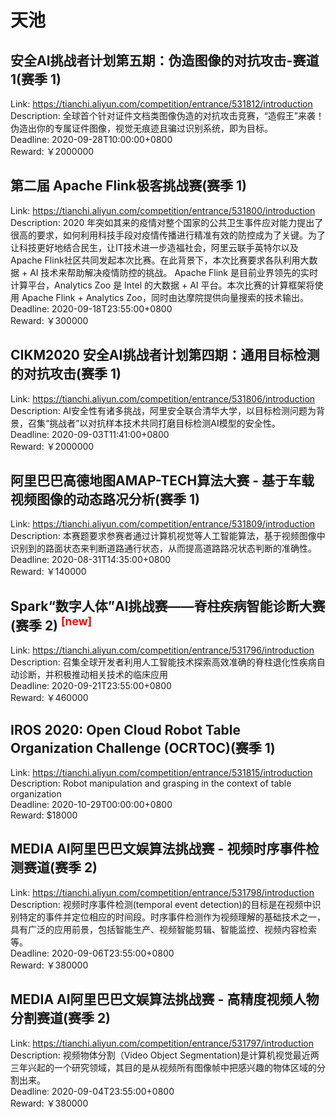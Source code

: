 # 天池



## 安全AI挑战者计划第五期：伪造图像的对抗攻击-赛道1(赛季 1)

Link: https://tianchi.aliyun.com/competition/entrance/531812/introduction  
Description: 全球首个针对证件文档类图像伪造的对抗攻击竞赛，“造假王”来袭！伪造出你的专属证件图像，视觉无痕迹且骗过识别系统，即为目标。  
Deadline: 2020-09-28T10:00:00+0800  
Reward: ￥2000000  


## 第二届 Apache Flink极客挑战赛(赛季 1)

Link: https://tianchi.aliyun.com/competition/entrance/531800/introduction  
Description: 2020 年突如其来的疫情对整个国家的公共卫生事件应对能力提出了很高的要求，如何利用科技手段对疫情传播进行精准有效的防控成为了关键。为了让科技更好地结合民生，让IT技术进一步造福社会，阿里云联手英特尔以及Apache Flink社区共同发起本次比赛。在此背景下，本次比赛要求各队利用大数据 + AI 技术来帮助解决疫情防控的挑战。
Apache Flink 是目前业界领先的实时计算平台，Analytics Zoo 是 Intel 的大数据 + AI 平台。本次比赛的计算框架将使用 Apache Flink + Analytics Zoo，同时由达摩院提供向量搜索的技术输出。  
Deadline: 2020-09-18T23:55:00+0800  
Reward: ￥300000  


## CIKM2020 安全AI挑战者计划第四期：通用目标检测的对抗攻击(赛季 1)

Link: https://tianchi.aliyun.com/competition/entrance/531806/introduction  
Description: AI安全性有诸多挑战，阿里安全联合清华大学，以目标检测问题为背景，召集“挑战者”以对抗样本技术共同打磨目标检测AI模型的安全性。  
Deadline: 2020-09-03T11:41:00+0800  
Reward: ￥2000000  


## 阿里巴巴高德地图AMAP-TECH算法大赛 - 基于车载视频图像的动态路况分析(赛季 1)

Link: https://tianchi.aliyun.com/competition/entrance/531809/introduction  
Description: 本赛题要求参赛者通过计算机视觉等人工智能算法，基于视频图像中识别到的路面状态来判断道路通行状态，从而提高道路路况状态判断的准确性。  
Deadline: 2020-08-31T14:35:00+0800  
Reward: ￥140000  


## Spark“数字人体”AI挑战赛——脊柱疾病智能诊断大赛(赛季 2) <sup style="color:red">[new]<sup>  

Link: https://tianchi.aliyun.com/competition/entrance/531796/introduction  
Description: 召集全球开发者利用人工智能技术探索高效准确的脊柱退化性疾病自动诊断，并积极推动相关技术的临床应用  
Deadline: 2020-09-21T23:55:00+0800  
Reward: ￥460000  


## IROS 2020: Open Cloud Robot Table Organization Challenge (OCRTOC)(赛季 1)

Link: https://tianchi.aliyun.com/competition/entrance/531815/introduction  
Description: Robot manipulation and grasping in the context of table organization  
Deadline: 2020-10-29T00:00:00+0800  
Reward: $18000  


## MEDIA AI阿里巴巴文娱算法挑战赛 - 视频时序事件检测赛道(赛季 2)

Link: https://tianchi.aliyun.com/competition/entrance/531798/introduction  
Description: 视频时序事件检测(temporal event detection)的目标是在视频中识别特定的事件并定位相应的时间段。时序事件检测作为视频理解的基础技术之一，具有广泛的应用前景，包括智能生产、视频智能剪辑、智能监控、视频内容检索等。  
Deadline: 2020-09-06T23:55:00+0800  
Reward: ￥380000  


## MEDIA AI阿里巴巴文娱算法挑战赛 - 高精度视频人物分割赛道(赛季 2)

Link: https://tianchi.aliyun.com/competition/entrance/531797/introduction  
Description: 视频物体分割（Video Object Segmentation)是计算机视觉最近两三年兴起的一个研究领域，其目的是从视频所有图像帧中把感兴趣的物体区域的分割出来。  
Deadline: 2020-09-04T23:55:00+0800  
Reward: ￥380000  

